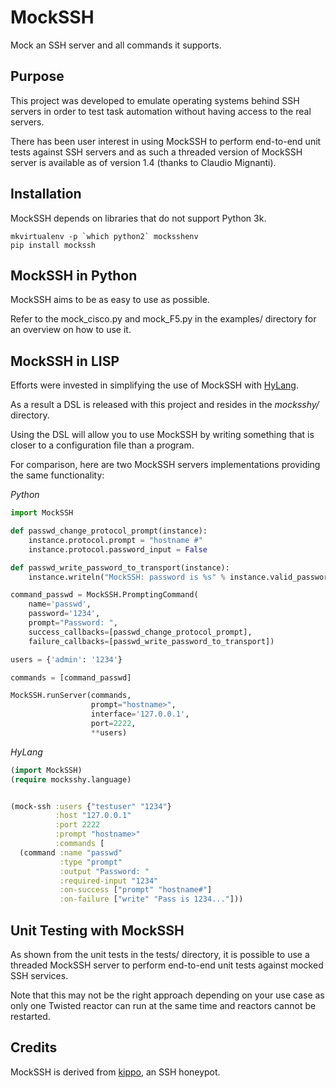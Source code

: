 MockSSH
=======

Mock an SSH server and all commands it supports.


Purpose
-------
This project was developed to emulate operating systems
behind SSH servers in order to test task automation without
having access to the real servers.

There has been user interest in using MockSSH to perform
end-to-end unit tests against SSH servers and as such a
threaded version of MockSSH server is available as of
version 1.4 (thanks to Claudio Mignanti).

Installation
------------
MockSSH depends on libraries that do not support Python 3k.
```shell
mkvirtualenv -p `which python2` mocksshenv
pip install mockssh
```

MockSSH in Python
-----------------
MockSSH aims to be as easy to use as possible.

Refer to the mock_cisco.py and mock_F5.py in the examples/
directory for an overview on how to use it.


MockSSH in LISP
---------------
Efforts were invested in simplifying the use of MockSSH
with [HyLang](http://hylang.org/).

As a result a DSL is released with this project and
resides in the *mocksshy/* directory.

Using the DSL will allow you to use MockSSH by writing
something that is closer to a configuration file than
a program.

For comparison, here are two MockSSH servers
implementations providing the same functionality:


*Python*
```python
import MockSSH

def passwd_change_protocol_prompt(instance):
    instance.protocol.prompt = "hostname #"
    instance.protocol.password_input = False

def passwd_write_password_to_transport(instance):
    instance.writeln("MockSSH: password is %s" % instance.valid_password)

command_passwd = MockSSH.PromptingCommand(
    name='passwd',
    password='1234',
    prompt="Password: ",
    success_callbacks=[passwd_change_protocol_prompt],
    failure_callbacks=[passwd_write_password_to_transport])

users = {'admin': '1234'}

commands = [command_passwd]

MockSSH.runServer(commands,
                  prompt="hostname>",
                  interface='127.0.0.1',
                  port=2222,
                  **users)
```

*HyLang*
```clojure
(import MockSSH)
(require mocksshy.language)


(mock-ssh :users {"testuser" "1234"}
          :host "127.0.0.1"
          :port 2222
          :prompt "hostname>"
          :commands [
  (command :name "passwd"
           :type "prompt"
           :output "Password: "
           :required-input "1234"
           :on-success ["prompt" "hostname#"]
           :on-failure ["write" "Pass is 1234..."]))
```


Unit Testing with MockSSH
-------------------------
As shown from the unit tests in the tests/ directory, it is possible to use
a threaded MockSSH server to perform end-to-end unit tests against mocked
SSH services.

Note that this may not be the right approach depending on your use case as only
one Twisted reactor can run at the same time and reactors cannot be restarted.

Credits
-------
MockSSH is derived from [kippo](https://github.com/desaster/kippo/), an SSH honeypot.
